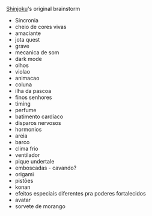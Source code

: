 [Shinjoku](https://github.com/Shinjoku)'s original brainstorm

- Sincronia
- cheio de cores vivas
- amaciante
- jota quest
- grave
- mecanica de som
- dark mode
- olhos
- violao
- animacao
- coluna
- ilha da pascoa
- finos senhores
- timing
- perfume
- batimento cardíaco
- disparos nervosos
- hormonios
- areia
- barco
- clima frio
- ventilador
- pique undertale
- emboscadas - cavando?
- origami
- pistões
- konan
- efeitos especiais diferentes pra poderes fortalecidos
- avatar
- sorvete de morango
